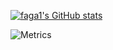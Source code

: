 [![faga1's GitHub stats](https://github-readme-stats.vercel.app/api?username=faga1)](https://github.com/anuraghazra/github-readme-stats)

![Metrics](https://metrics.lecoq.io/faga1?template=classic&config.timezone=Asia%2FShanghai)